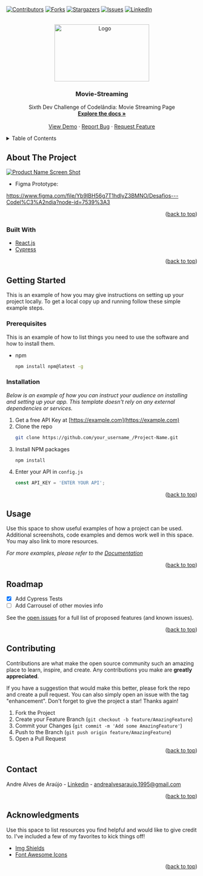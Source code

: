 <div id="top"></div>

[![Contributors][contributors-shield]][contributors-url]
[![Forks][forks-shield]][forks-url]
[![Stargazers][stars-shield]][stars-url]
[![Issues][issues-shield]][issues-url]
[![LinkedIn][linkedin-shield]][linkedin-url]

<br />
<div align="center">
  <a href="https://github.com/andrealvesaraujo/Movie-Streaming">
    <img src="https://user-images.githubusercontent.com/18336972/150545013-c8fd4282-6a00-43af-81e6-9f6604eb6b1c.png" alt="Logo" width="250" height="150">
  </a>
  
  <h3 align="center">Movie-Streaming</h3>

  <p align="center">
    Sixth Dev Challenge of Codelândia: Movie Streaming Page
    <br />
    <a href="https://github.com/andrealvesaraujo/Movie-Streaming"><strong>Explore the docs »</strong></a>
    <br />
    <br />
    <a href="https://movie-streaming-andrealvesaraujo.vercel.app/">View Demo</a>
    ·
    <a href="https://github.com/andrealvesaraujo/Movie-Streaming/issues">Report Bug</a>
    ·
    <a href="https://github.com/andrealvesaraujo/Movie-Streaming/issues">Request Feature</a>
  </p>
</div>


<details>
  <summary>Table of Contents</summary>
  <ol>
    <li>
      <a href="#about-the-project">About The Project</a>
      <ul>
        <li><a href="#built-with">Built With</a></li>
      </ul>
    </li>
    <li>
      <a href="#getting-started">Getting Started</a>
      <ul>
        <li><a href="#prerequisites">Prerequisites</a></li>
        <li><a href="#installation">Installation</a></li>
      </ul>
    </li>
    <li><a href="#usage">Usage</a></li>
    <li><a href="#roadmap">Roadmap</a></li>
    <li><a href="#contributing">Contributing</a></li>
    <li><a href="#contact">Contact</a></li>
    <li><a href="#acknowledgments">Acknowledgments</a></li>
  </ol>
</details>


## About The Project

[![Product Name Screen Shot][product-screenshot]](https://movie-streaming-andrealvesaraujo.vercel.app/)

* Figma Prototype:

https://www.figma.com/file/Yb9IBH56g7T1hdIyZ3BMNO/Desafios---Codel%C3%A2ndia?node-id=7539%3A3 


<p align="right">(<a href="#top">back to top</a>)</p>


### Built With

* [React.js](https://reactjs.org/)
* [Cypress](https://www.cypress.io/)

<p align="right">(<a href="#top">back to top</a>)</p>


## Getting Started

This is an example of how you may give instructions on setting up your project locally.
To get a local copy up and running follow these simple example steps.

### Prerequisites

This is an example of how to list things you need to use the software and how to install them.
* npm
  ```sh
  npm install npm@latest -g
  ```

### Installation

_Below is an example of how you can instruct your audience on installing and setting up your app. This template doesn't rely on any external dependencies or services._

1. Get a free API Key at [https://example.com](https://example.com)
2. Clone the repo
   ```sh
   git clone https://github.com/your_username_/Project-Name.git
   ```
3. Install NPM packages
   ```sh
   npm install
   ```
4. Enter your API in `config.js`
   ```js
   const API_KEY = 'ENTER YOUR API';
   ```

<p align="right">(<a href="#top">back to top</a>)</p>


## Usage

Use this space to show useful examples of how a project can be used. Additional screenshots, code examples and demos work well in this space. You may also link to more resources.

_For more examples, please refer to the [Documentation](https://example.com)_

<p align="right">(<a href="#top">back to top</a>)</p>


## Roadmap

- [x] Add Cypress Tests
- [ ] Add Carrousel of other movies info

See the [open issues](https://github.com/andrealvesaraujo/Movie-Streaming/issues) for a full list of proposed features (and known issues).

<p align="right">(<a href="#top">back to top</a>)</p>

## Contributing

Contributions are what make the open source community such an amazing place to learn, inspire, and create. Any contributions you make are **greatly appreciated**.

If you have a suggestion that would make this better, please fork the repo and create a pull request. You can also simply open an issue with the tag "enhancement".
Don't forget to give the project a star! Thanks again!

1. Fork the Project
2. Create your Feature Branch (`git checkout -b feature/AmazingFeature`)
3. Commit your Changes (`git commit -m 'Add some AmazingFeature'`)
4. Push to the Branch (`git push origin feature/AmazingFeature`)
5. Open a Pull Request

<p align="right">(<a href="#top">back to top</a>)</p>

## Contact

Andre Alves de Araújo - [Linkedin](https://www.linkedin.com/in/andre-alves-araujo/) - andrealvesaraujo.1995@gmail.com

<p align="right">(<a href="#top">back to top</a>)</p>

## Acknowledgments

Use this space to list resources you find helpful and would like to give credit to. I've included a few of my favorites to kick things off!

* [Img Shields](https://shields.io)
* [Font Awesome Icons](https://fontawesome.com/v5.15/how-to-use/on-the-web/using-with/react)

<p align="right">(<a href="#top">back to top</a>)</p>

[contributors-shield]: https://img.shields.io/github/contributors/andrealvesaraujo/Movie-Streaming.svg?style=for-the-badge
[contributors-url]: https://github.com/andrealvesaraujo/Movie-Streaming/graphs/contributors
[forks-shield]: https://img.shields.io/github/forks/andrealvesaraujo/Movie-Streaming.svg?style=for-the-badge
[forks-url]: https://github.com/andrealvesaraujo/Movie-Streaming/network/members
[stars-shield]: https://img.shields.io/github/stars/andrealvesaraujo/Movie-Streaming.svg?style=for-the-badge
[stars-url]: https://github.com/andrealvesaraujo/Movie-Streaming/stargazers
[issues-shield]: https://img.shields.io/github/issues/andrealvesaraujo/Movie-Streaming.svg?style=for-the-badge
[issues-url]: https://github.com/andrealvesaraujo/Movie-Streaming/issues
[linkedin-shield]: https://img.shields.io/badge/-LinkedIn-black.svg?style=for-the-badge&logo=linkedin&colorB=555
[linkedin-url]: https://www.linkedin.com/in/andre-alves-araujo/
[product-screenshot]: https://user-images.githubusercontent.com/18336972/150701501-9102386a-8f82-4a5e-94b2-a219140fa278.png

